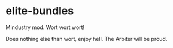 # elite-bundles
Mindustry mod. Wort wort wort!

Does nothing else than wort, enjoy hell. The Arbiter will be proud.
